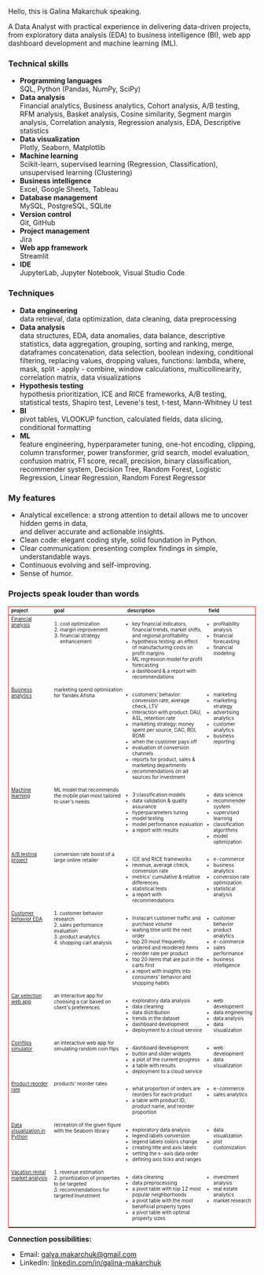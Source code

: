 Hello, this is Galina Makarchuk speaking.

A Data Analyst with practical experience in delivering data-driven projects, from exploratory data analysis (EDA) to business intelligence (BI), web app dashboard development and machine learning (ML).

<h3>Technical skills</h3>

* __Programming languages__ \
  SQL, Python (Pandas, NumPy, SciPy)
* __Data analysis__ \
  Financial analytics, Business analytics, Cohort analysis, A/B testing, RFM analysis, Basket analysis, Cosine similarity, Segment margin analysis, Correlation analysis, Regression analysis, EDA, Descriptive statistics
* __Data visualization__ \
  Plotly, Seaborn, Matplotlib
* __Machine learning__ \
  Scikit-learn, supervised learning (Regression, Classification), unsupervised learning (Clustering)
* __Business intelligence__ \
  Excel, Google Sheets, Tableau
* __Database management__ \
  MySQL, PostgreSQL, SQLite
* __Version control__ \
  Git, GitHub
* __Project management__ \
  Jira
* __Web app framework__ \
  Streamlit
* __IDE__ \
  JupyterLab, Jupyter Notebook, Visual Studio Code

<h3>Techniques</h3>

* __Data engineering__ \
  data retrieval, data optimization, data cleaning, data preprocessing
* __Data analysis__ \
  data structures, EDA, data anomalies, data balance, descriptive statistics, data aggregation, grouping, sorting and ranking, merge, dataframes concatenation, data selection, boolean indexing, conditional filtering, replacing values, dropping values, functions: lambda, where, mask, split - apply - combine, window calculations, multicollinearity, correlation matrix, data visualizations
* __Hypothesis testing__ \
  hypothesis prioritization, ICE and RICE frameworks, A/B testing, statistical tests, Shapiro test, Levene's test, t-test, Mann-Whitney U test
* __BI__ \
  pivot tables, VLOOKUP function, calculated fields, data slicing, conditional formatting
* __ML__ \
  feature engineering, hyperparameter tuning, one-hot encoding, clipping, column transformer, power transformer, grid search, model evaluation, confusion matrix, F1 score, recall, precision, binary classification, recommender system, Decision Tree, Random Forest, Logistic Regression, Linear Regression, Random Forest Regressor

<h3>My features</h3>

* Analytical excellence: a strong attention to detail allows me to uncover hidden gems in data, \
  and deliver accurate and actionable insights.
* Clean code: elegant coding style, solid foundation in Python.
* Clear communication: presenting complex findings in simple, understandable ways.
* Continuous evolving and self-improving.
* Sense of humor.

<h3>Projects speak louder than words</h3>

<table style='border: 1px solid red; font-size: x-small'>
  <thead>
  <tr>
    <td><b>project</b></td>
    <td><b>goal</b></td>
    <td><b>description</b></td>
    <td><b>field</b></td>
  </tr>
  </thead>

  <tbody>
  <tr>
    <td valign='top'><a href="https://github.com/Galina-Makarchuk/financial_analysis_project" >Financial analysis</a></td>
    <td valign='top'><ol style='padding-left:1.25em'><li>cost optimization <li>margin improvement <li>financial strategy enhancement</ol></td>
    <td valign='top'>
    <ul style='padding-left:1em'><li>key financial indicators, financial trends, market shifts, and regional profitability</li><li>hypothesis testing: an effect of manufacturing costs on profit margins</li><li>ML regression model for profit forecasting</li><li>a dashboard & a report with recommendations</li></td>
    <td valign='top'><ul style='padding-left:1em'><li>profitability analysis</li><li>financial forecasting</li><li>financial modeling</li></td>
  </tr>
  <tr>
    <td valign='top'><a href="https://github.com/Galina-Makarchuk/business_analytics_project">Business analytics</a></td>
    <td valign='top'>marketing spend optimization for Yandex.Afisha</td>
    <td valign='top'><ul style='padding-left:1em'><li>customers’ behavior: conversion rate, average check, LTV</li><li> interaction with product: DAU, ASL, retention rate</li><li>marketing strategy: money spent per source, CAC, ROI, ROMI</li><li>when the customer pays off</li><li>evaluation of conversion channels</li><li>reports for product, sales & marketing departments</li><li>recommendations on ad sources for investment</li></td>
    <td valign='top'><ul style='padding-left:1em'><li>marketing</li><li>marketing strategy</li><li>advertising analytics</li><li>customer analytics</li><li>business reporting</li></td>
  </tr>
  <tr>
    <td valign='top'><a href="https://github.com/Galina-Makarchuk/machine_learning_project">Machine learning</a></td>
    <td valign='top'>ML model that recommends the mobile plan most tailored to user's needs</td>
    <td valign='top'><ul style='padding-left:1em'><li>3 classification models</li><li>data validation & quality assurance</li><li>hyperparameters tuning</li><li>model testing</li><li>model performance evaluation</li><li>a report with results</li></td>
    <td valign='top'><ul style='padding-left:1em'><li>data science</li><li>recommender system</li><li>supervised learning</li><li>classification algorithms</li><li>model optimization</li></td>
  </tr>
  <tr>
    <td valign='top'><a href="https://github.com/Galina-Makarchuk/ab_testing_project">A/B testing project</a></td>
    <td valign='top'>conversion rate boost of a large online retailer</td>
    <td valign='top'><ul style='padding-left:1em'><li>ICE and RICE frameworks</li><li>revenue, average check, conversion rate</li><li>metrics’ cumulative & relative differences</li><li>statistical tests</li><li>a report with recommendations</li></td>
    <td valign='top'><ul style='padding-left:1em'><li>e-commerce</li><li>business analytics</li><li>conversion rate optimization</li><li>statistical analysis</li></td>
  </tr>
  <tr>
    <td valign='top'><a href="https://github.com/Galina-Makarchuk/customer_behavior_project">Customer behavior EDA</a></td>
    <td valign='top'>1. customer behavior research <br> 2. sales performance evaluation <br> 3. product analytics <br> 4. shopping cart analysis</td>
    <td valign='top'><ul style='padding-left:1em'><li>Instacart customer traffic and purchase volume</li><li>waiting time until the next order</li><li>top 20 most frequently ordered and reordered items</li><li>reorder rate per product</li><li>top 20 items that are put in the carts first</li><li>a report with insights into consumers' behavior and shopping habits</li></td>
    <td valign='top'><ul style='padding-left:1em'><li>customer behavior</li><li>product analytics</li><li>e-commerce</li><li>sales performance</li><li>business intelligence</li></td>
  </tr>
  <tr>
    <td valign='top'><a href="https://github.com/Galina-Makarchuk/car_selection_web_app">Car selection web app</a></td>
    <td valign='top'>an interactive app for choosing a car based on client's preferences</td>
    <td valign='top'><ul style='padding-left:1em'><li>exploratory data analysis</li><li>data cleaning</li><li>data distribution</li><li>trends in the dataset</li><li>dashboard development</li><li>deployment to a cloud service</li></td>
    <td valign='top'><ul style='padding-left:1em'><li>web development</li><li>data engineering</li><li>data analysis</li><li>data visualization</li></td>
  </tr>
  <tr>
    <td valign='top'><a href="https://github.com/Galina-Makarchuk/random_coinflips_simulator">Coinflips simulator</a></td>
    <td valign='top'>an interactive web app for simulating random coin flips</td>
    <td valign='top'><ul style='padding-left:1em'><li>dashboard development</li><li>button and slider widgets</li><li>a plot of the current progress</li><li>a table with results</li><li>deployment to a cloud service</li></td>
    <td valign='top'><ul style='padding-left:1em'><li>web development</li><li>data visualization</li></td>
  </tr>
  <tr>
    <td valign='top'><a href="https://github.com/Galina-Makarchuk/product_reorder_rate">Product reorder rate</a></td>
    <td valign='top'>products' reorder rates</td>
    <td valign='top'><ul style='padding-left:1em'><li>what proportion of orders are reorders for each product</li><li>a table with product ID, product name, and reorder proportion</li></td>
    <td valign='top'><ul style='padding-left:1em'><li>e-commerce</li><li>sales analytics</li></td>
  </tr>
  <tr>
    <td valign='top'><a href="https://github.com/Galina-Makarchuk/data_visualization_python">Data visualization in Python</a></td>
    <td valign='top'>recreation of the given figure with the Seaborn library</td>
    <td valign='top'><ul style='padding-left:1em'><li>exploratory data analysis</li><li>legend labels conversion</li><li>legend labels colors change</li><li>creating title and axis labels</li><li>setting the x-axis data order</li><li>defining axis ticks and ranges</li></td>
    <td valign='top'><ul style='padding-left:1em'><li>data visualization</li><li>plot customization</li></td>
  </tr>
  <tr>
    <td valign='top'><a href="https://docs.google.com/spreadsheets/d/1T15obKWkox-vhC8lfSlBP1GkH1EEt_OPbmArmYg0WoU/edit?usp=sharing">Vacation rental market analysis</a></td>
    <td valign='top'>1. revenue estimation <br> 2. prioritization of properties to be targeted <br> 3. recommendations for targeted investment</td>
    <td valign='top'><ul style='padding-left:1em'><li>data cleaning</li><li>data preprocessing</li><li>a pivot table with top 12 most popular neighborhoods</li><li>a pivot table with the most beneficial property types</li><li>a pivot table with optimal property sizes</li></td>
    <td valign='top'><ul style='padding-left:1em'><li>investment analysis</li><li>real estate analytics</li><li>market research</li></td>
  </tr>
  </tbody>
</table>

__Connection possibilities:__
* Email: galya.makarchuk@gmail.com
* LinkedIn: [linkedin.com/in/galina-makarchuk](https://www.linkedin.com/in/galina-makarchuk/)
